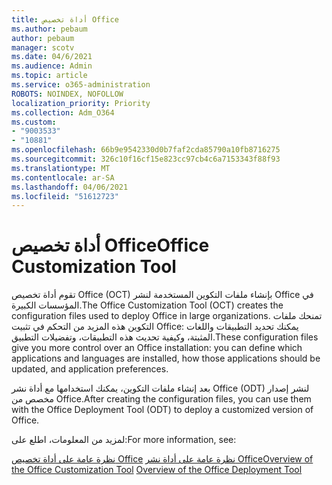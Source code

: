 ```yaml
---
title: أداة تخصيص Office
ms.author: pebaum
author: pebaum
manager: scotv
ms.date: 04/6/2021
ms.audience: Admin
ms.topic: article
ms.service: o365-administration
ROBOTS: NOINDEX, NOFOLLOW
localization_priority: Priority
ms.collection: Adm_O364
ms.custom:
- "9003533"
- "10881"
ms.openlocfilehash: 66b9e9542330d0b7faf2cda85790a10fb8716275
ms.sourcegitcommit: 326c10f16cf15e823cc97cb4c6a7153343f88f93
ms.translationtype: MT
ms.contentlocale: ar-SA
ms.lasthandoff: 04/06/2021
ms.locfileid: "51612723"
---
```

# <a name="office-customization-tool"></a><span data-ttu-id="6407e-102">أداة تخصيص Office</span><span class="sxs-lookup"><span data-stu-id="6407e-102">Office Customization Tool</span></span>

<span data-ttu-id="6407e-103">تقوم أداة تخصيص Office (OCT) بإنشاء ملفات التكوين المستخدمة لنشر Office في المؤسسات الكبيرة.</span><span class="sxs-lookup"><span data-stu-id="6407e-103">The Office Customization Tool (OCT) creates the configuration files used to deploy Office in large organizations.</span></span> <span data-ttu-id="6407e-104">تمنحك ملفات التكوين هذه المزيد من التحكم في تثبيت Office: يمكنك تحديد التطبيقات واللغات المثبتة، وكيفية تحديث هذه التطبيقات، وتفضيلات التطبيق.</span><span class="sxs-lookup"><span data-stu-id="6407e-104">These configuration files give you more control over an Office installation: you can define which applications and languages are installed, how those applications should be updated, and application preferences.</span></span> 

<span data-ttu-id="6407e-105">بعد إنشاء ملفات التكوين، يمكنك استخدامها مع أداة نشر Office (ODT) لنشر إصدار مخصص من Office.</span><span class="sxs-lookup"><span data-stu-id="6407e-105">After creating the configuration files, you can use them with the Office Deployment Tool (ODT) to deploy a customized version of Office.</span></span> 

<span data-ttu-id="6407e-106">لمزيد من المعلومات، اطلع على:</span><span class="sxs-lookup"><span data-stu-id="6407e-106">For more information, see:</span></span>

<span data-ttu-id="6407e-107">[نظرة عامة على أداة تخصيص Office](https://docs.microsoft.com/deployoffice/overview-of-the-office-customization-tool-for-click-to-run) 
 [نظرة عامة على أداة نشر Office](https://docs.microsoft.com/deployoffice/overview-office-deployment-tool)</span><span class="sxs-lookup"><span data-stu-id="6407e-107">[Overview of the Office Customization Tool](https://docs.microsoft.com/deployoffice/overview-of-the-office-customization-tool-for-click-to-run)
[Overview of the Office Deployment Tool](https://docs.microsoft.com/deployoffice/overview-office-deployment-tool)</span></span>